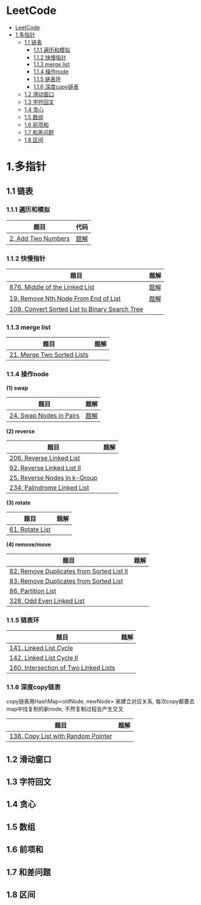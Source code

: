 # LeetCode
- [LeetCode](#leetcode)
- [1.多指针](#1多指针)
  - [1.1 链表](#11-链表)
    - [1.1.1 遍历和模拟](#111-遍历和模拟)
    - [1.1.2 快慢指针](#112-快慢指针)
    - [1.1.3 merge list](#113-merge-list)
    - [1.1.4 操作node](#114-操作node)
    - [1.1.5 链表环](#115-链表环)
    - [1.1.6 深度copy链表](#116-深度copy链表)
  - [1.2 滑动窗口](#12-滑动窗口)
  - [1.3 字符回文](#13-字符回文)
  - [1.4 贪心](#14-贪心)
  - [1.5 数组](#15-数组)
  - [1.6 前项和](#16-前项和)
  - [1.7 和差问题](#17-和差问题)
  - [1.8 区间](#18-区间)

# 1.多指针

## 1.1 链表

### 1.1.1 遍历和模拟

| 题目 | 代码 |
| --- | --- |
| [2. Add Two Numbers](https://leetcode.com/problems/add-two-numbers/) | [题解](https://leetcode.com/problems/add-two-numbers/solutions/3249259/topic/) |

### 1.1.2 快慢指针

| 题目 | 题解 |
| --- | --- |
| [876. Middle of the Linked List](https://leetcode.com/problems/middle-of-the-linked-list/) | [题解](https://leetcode.com/problems/middle-of-the-linked-list/solutions/3249302/two-pointer/) |
| [19. Remove Nth Node From End of List](https://leetcode.com/problems/remove-nth-node-from-end-of-list/) | [题解](https://leetcode.com/problems/remove-nth-node-from-end-of-list/solutions/3249305/dummy-two-pointer/) |
| [109. Convert Sorted List to Binary Search Tree](https://leetcode.com/problems/convert-sorted-list-to-binary-search-tree/)                |  |

### 1.1.3 merge list

| 题目 | 题解 |
| --- | --- |
| [21. Merge Two Sorted Lists](https://leetcode.com/problems/merge-two-sorted-lists/) |  |

### 1.1.4 操作node

**(1) swap**

| 题目 | 题解 |
| --- | --- |
| [24. Swap Nodes in Pairs](https://leetcode.com/problems/swap-nodes-in-pairs/) | [题解](https://leetcode.com/problems/swap-nodes-in-pairs/solutions/3245119/swap/) |

**(2) reverse**

| 题目 | 题解 |
| --- | --- |
| [206. Reverse Linked List](https://leetcode.com/problems/reverse-linked-list/) |  |
| [92. Reverse Linked List II](https://leetcode.com/problems/reverse-linked-list-ii/) |  |
| [25. Reverse Nodes in k-Group](https://leetcode.com/problems/reverse-nodes-in-k-group/) |  |
| [234. Palindrome Linked List](https://leetcode.com/problems/palindrome-linked-list/) |  |

**(3) rotate**

| 题目 | 题解 |
| --- | --- |
| [61. Rotate List](https://leetcode.com/problems/rotate-list/) |  |

**(4) remove/move**   

| 题目 | 题解 |
| --- | --- |
| [82. Remove Duplicates from Sorted List II](https://leetcode.com/problems/remove-duplicates-from-sorted-list-ii/) |  |
| [83. Remove Duplicates from Sorted List](https://leetcode.com/problems/remove-duplicates-from-sorted-list/) |  |
| [86. Partition List](https://leetcode.com/problems/partition-list/) |  |
| [328. Odd Even Linked List](https://leetcode.com/problems/odd-even-linked-list/) |  |

### 1.1.5 链表环

| 题目 | 题解 |
| --- | --- |
| [141. Linked List Cycle](https://leetcode.com/problems/linked-list-cycle/) |  |
| [142. Linked List Cycle II](https://leetcode.com/problems/linked-list-cycle-ii/) |  |
| [160. Intersection of Two Linked Lists](https://leetcode.com/problems/intersection-of-two-linked-lists/) |  |

### 1.1.6 深度copy链表

copy链表用HashMap<oldNode, newNode> 来建立对应关系, 每次copy都要去map中找复制的新node, 不然复制过程会产生交叉

| 题目 | 题解 |
| --- | --- |
| [138. Copy List with Random Pointer](https://leetcode.com/problems/copy-list-with-random-pointer/) |  |

## 1.2 滑动窗口

## 1.3 字符回文

## 1.4 贪心

## 1.5 数组

## 1.6 前项和

## 1.7 和差问题

## 1.8 区间